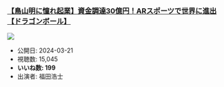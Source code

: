 ### [【鳥山明に憧れ起業】資金調達30億円！ARスポーツで世界に進出【ドラゴンボール】](https://www.youtube.com/watch?v=WP0cdLBsgPU)
[![](https://img.youtube.com/vi/WP0cdLBsgPU/sddefault.jpg)](https://www.youtube.com/watch?v=WP0cdLBsgPU)
-   公開日: 2024-03-21
-   視聴数: 15,045
-   **いいね数: 199**
-   出演者: 福田浩士
